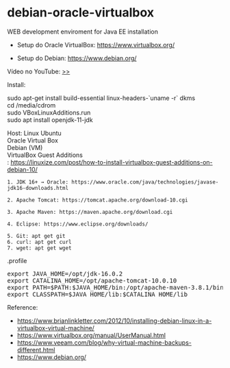 # debian-oracle-virtualbox

WEB development enviroment for Java EE installation

- Setup do Oracle VirtualBox: https://www.virtualbox.org/

- Setup do Debian: https://www.debian.org/

Vídeo no YouTube: [>>](https://www.youtube.com/watch?v=MO2RlDhJnOA&ab_channel=DanielCarvalho)

Install: 

sudo apt-get install build-essential linux-headers-\`uname -r\` dkms<br>
cd /media/cdrom<br>
sudo VBoxLinuxAdditions.run<br>
sudo apt install openjdk-11-jdk

Host: Linux Ubuntu<br>
Oracle Virtual Box<br>
Debian (VM)<br>
VirtualBox Guest Additions<br>: https://linuxize.com/post/how-to-install-virtualbox-guest-additions-on-debian-10/

    1. JDK 16+ → Oracle: https://www.oracle.com/java/technologies/javase-jdk16-downloads.html
       
    2. Apache Tomcat: https://tomcat.apache.org/download-10.cgi

    3. Apache Maven: https://maven.apache.org/download.cgi
       
    4. Eclipse: https://www.eclipse.org/downloads/
       
    5. Git: apt get git
    6. curl: apt get curl
    7. wget: apt get wget

.profile
<pre>
export JAVA_HOME=/opt/jdk-16.0.2
export CATALINA_HOME=/opt/apache-tomcat-10.0.10
export PATH=$PATH:$JAVA_HOME/bin:/opt/apache-maven-3.8.1/bin
export CLASSPATH=$JAVA_HOME/lib:$CATALINA_HOME/lib
</pre>

Reference:

- https://www.brianlinkletter.com/2012/10/installing-debian-linux-in-a-virtualbox-virtual-machine/
- https://www.virtualbox.org/manual/UserManual.html
- https://www.veeam.com/blog/why-virtual-machine-backups-different.html
- https://www.debian.org/

